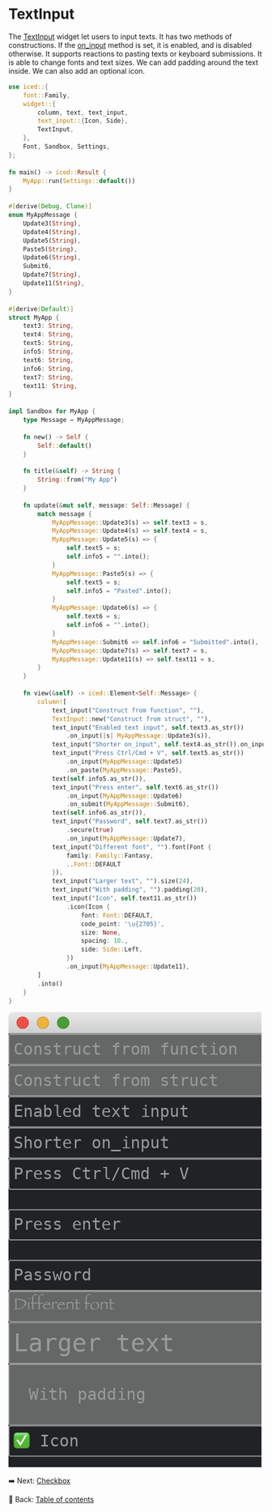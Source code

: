 # TextInput

The [TextInput](https://docs.rs/iced/0.12.1/iced/widget/struct.TextInput.html) widget let users to input texts.
It has two methods of constructions.
If the [on_input](https://docs.rs/iced/0.12.1/iced/widget/struct.TextInput.html#method.on_input) method is set, it is enabled, and is disabled otherwise.
It supports reactions to pasting texts or keyboard submissions.
It is able to change fonts and text sizes.
We can add padding around the text inside.
We can also add an optional icon.

```rust
use iced::{
    font::Family,
    widget::{
        column, text, text_input,
        text_input::{Icon, Side},
        TextInput,
    },
    Font, Sandbox, Settings,
};

fn main() -> iced::Result {
    MyApp::run(Settings::default())
}

#[derive(Debug, Clone)]
enum MyAppMessage {
    Update3(String),
    Update4(String),
    Update5(String),
    Paste5(String),
    Update6(String),
    Submit6,
    Update7(String),
    Update11(String),
}

#[derive(Default)]
struct MyApp {
    text3: String,
    text4: String,
    text5: String,
    info5: String,
    text6: String,
    info6: String,
    text7: String,
    text11: String,
}

impl Sandbox for MyApp {
    type Message = MyAppMessage;

    fn new() -> Self {
        Self::default()
    }

    fn title(&self) -> String {
        String::from("My App")
    }

    fn update(&mut self, message: Self::Message) {
        match message {
            MyAppMessage::Update3(s) => self.text3 = s,
            MyAppMessage::Update4(s) => self.text4 = s,
            MyAppMessage::Update5(s) => {
                self.text5 = s;
                self.info5 = "".into();
            }
            MyAppMessage::Paste5(s) => {
                self.text5 = s;
                self.info5 = "Pasted".into();
            }
            MyAppMessage::Update6(s) => {
                self.text6 = s;
                self.info6 = "".into();
            }
            MyAppMessage::Submit6 => self.info6 = "Submitted".into(),
            MyAppMessage::Update7(s) => self.text7 = s,
            MyAppMessage::Update11(s) => self.text11 = s,
        }
    }

    fn view(&self) -> iced::Element<Self::Message> {
        column![
            text_input("Construct from function", ""),
            TextInput::new("Construct from struct", ""),
            text_input("Enabled text input", self.text3.as_str())
                .on_input(|s| MyAppMessage::Update3(s)),
            text_input("Shorter on_input", self.text4.as_str()).on_input(MyAppMessage::Update4),
            text_input("Press Ctrl/Cmd + V", self.text5.as_str())
                .on_input(MyAppMessage::Update5)
                .on_paste(MyAppMessage::Paste5),
            text(self.info5.as_str()),
            text_input("Press enter", self.text6.as_str())
                .on_input(MyAppMessage::Update6)
                .on_submit(MyAppMessage::Submit6),
            text(self.info6.as_str()),
            text_input("Password", self.text7.as_str())
                .secure(true)
                .on_input(MyAppMessage::Update7),
            text_input("Different font", "").font(Font {
                family: Family::Fantasy,
                ..Font::DEFAULT
            }),
            text_input("Larger text", "").size(24),
            text_input("With padding", "").padding(20),
            text_input("Icon", self.text11.as_str())
                .icon(Icon {
                    font: Font::DEFAULT,
                    code_point: '\u{2705}',
                    size: None,
                    spacing: 10.,
                    side: Side::Left,
                })
                .on_input(MyAppMessage::Update11),
        ]
        .into()
    }
}
```

![TextInput](./pic/text_input.png)

:arrow_right:  Next: [Checkbox](./checkbox.md)

:blue_book: Back: [Table of contents](./../README.md)
